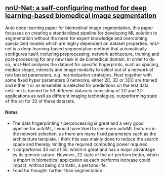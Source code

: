 ## [nnU-Net: a self-configuring method for deep learning-based biomedical image segmentation](https://www.nature.com/articles/s41592-020-01008-z)

Auto deep learning paper for biomedical image segmentation, this paper focusses on creating a standardized pipeline for developing ML solution to segmentation without the need for expert knowledge and overcoming specialized models which are highly dependent on dataset properties. nnU-net is a deep learning-based segmentation method that automatically configures itself, including preprocessing, network achitecture, training and post-processing for any new task in de biomedical domain. In order to do so, nnU-Net analyses the dataset for specific fingerprints, such as spacing, median shape, intensity and image modality to select out of a network of rule based parameters, e.g. normalization strategies. Next together with some fixed hyper parameters 3 networks, either 2D, 3D or 3DC are trained and either 1 or an ensemble is selected for predictions on the test data. nnU-net is trained for 53 different datasets consisting of 2D and 3D applications as well as different imaging technologies, outperforming state of the art for 33 of these datasets.

#### Notes

- The data fingerprinting / perprocessing is great and a very good pipeline for autoML, I would have liked to see more autoML features in the network selection, as there are many fixed parameters such as the architecture template. I think this was mainly done to reduce the search space and thereby limiting the required computing power required.
- it outperforms 33 out of 55, which is great and has a major advantage by its generic nature. However, 22 state of the art perform better, which is import in biomedical application as each performs increase could impact, without being dramatic, a persons life.
- Food for thought: further than segmentation